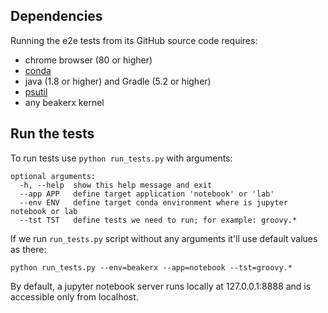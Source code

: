 ﻿<!--
    Copyright 2020 TWO SIGMA OPEN SOURCE, LLC

    Licensed under the Apache License, Version 2.0 (the "License");
    you may not use this file except in compliance with the License.
    You may obtain a copy of the License at

           http://www.apache.org/licenses/LICENSE-2.0

    Unless required by applicable law or agreed to in writing, software
    distributed under the License is distributed on an "AS IS" BASIS,
    WITHOUT WARRANTIES OR CONDITIONS OF ANY KIND, either express or implied.
    See the License for the specific language governing permissions and
    limitations under the License.
-->

## Dependencies

Running the e2e tests from its GitHub source code requires: 
* chrome browser (80 or higher) 
* [conda](https://www.anaconda.com/download/)
* java (1.8 or higher) and Gradle (5.2 or higher)
* [psutil](https://pypi.org/project/psutil/)
* any beakerx kernel

## Run the tests

To run tests use `python run_tests.py` with arguments:
```
optional arguments:
  -h, --help  show this help message and exit
  --app APP   define target application 'notebook' or 'lab'
  --env ENV   define target conda environment where is jupyter notebook or lab
  --tst TST   define tests we need to run; for example: groovy.*
```
If we run `run_tests.py` script without any arguments it'll use default values as there:
```
python run_tests.py --env=beakerx --app=notebook --tst=groovy.*
```

By default, a jupyter notebook server runs locally at 127.0.0.1:8888 and is accessible only from localhost. 
